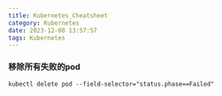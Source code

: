 ```yaml
---
title: Kubernetes_Cheatsheet
category: Kubernetes
date: 2023-12-08 13:57:57
tags: Kubernetes
---
```

### 移除所有失败的pod
```shell
kubectl delete pod --field-selector="status.phase==Failed"
```
